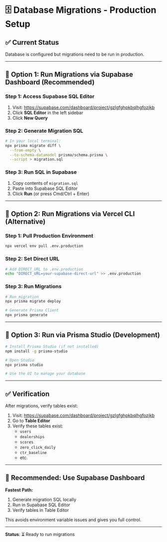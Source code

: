 # 🗄️ Database Migrations - Production Setup

## ✅ **Current Status**

Database is configured but migrations need to be run in production.

---

## 🚀 **Option 1: Run Migrations via Supabase Dashboard** (Recommended)

### **Step 1: Access Supabase SQL Editor**
1. Visit: https://supabase.com/dashboard/project/gzlgfghpkbqlhgfozjkb
2. Click **SQL Editor** in the left sidebar
3. Click **New Query**

### **Step 2: Generate Migration SQL**
```bash
# In your local terminal:
npx prisma migrate diff \
  --from-empty \
  --to-schema-datamodel prisma/schema.prisma \
  --script > migration.sql
```

### **Step 3: Run SQL in Supabase**
1. Copy contents of `migration.sql`
2. Paste into Supabase SQL Editor
3. Click **Run** (or press Cmd/Ctrl + Enter)

---

## 🚀 **Option 2: Run Migrations via Vercel CLI** (Alternative)

### **Step 1: Pull Production Environment**
```bash
npx vercel env pull .env.production
```

### **Step 2: Set Direct URL**
```bash
# Add DIRECT_URL to .env.production
echo "DIRECT_URL=your-supabase-direct-url" >> .env.production
```

### **Step 3: Run Migrations**
```bash
# Run migration
npx prisma migrate deploy

# Generate Prisma Client
npx prisma generate
```

---

## 🚀 **Option 3: Run via Prisma Studio** (Development)

```bash
# Install Prisma Studio (if not installed)
npm install -g prisma-studio

# Open Studio
npx prisma studio

# Use the UI to manage your database
```

---

## ✅ **Verification**

After migrations, verify tables exist:
1. Visit: https://supabase.com/dashboard/project/gzlgfghpkbqlhgfozjkb
2. Go to **Table Editor**
3. Verify these tables exist:
   - `users`
   - `dealerships`
   - `scores`
   - `zero_click_daily`
   - `ctr_baseline`
   - etc.

---

## 🎯 **Recommended: Use Supabase Dashboard**

**Fastest Path:**
1. Generate migration SQL locally
2. Run in Supabase SQL Editor
3. Verify tables in Table Editor

This avoids environment variable issues and gives you full control.

---

**Status**: ⏳ Ready to run migrations
